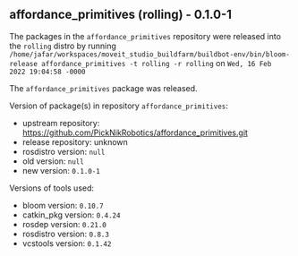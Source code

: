 ## affordance_primitives (rolling) - 0.1.0-1

The packages in the `affordance_primitives` repository were released into the `rolling` distro by running `/home/jafar/workspaces/moveit_studio_buildfarm/buildbot-env/bin/bloom-release affordance_primitives -t rolling -r rolling` on `Wed, 16 Feb 2022 19:04:58 -0000`

The `affordance_primitives` package was released.

Version of package(s) in repository `affordance_primitives`:

- upstream repository: https://github.com/PickNikRobotics/affordance_primitives.git
- release repository: unknown
- rosdistro version: `null`
- old version: `null`
- new version: `0.1.0-1`

Versions of tools used:

- bloom version: `0.10.7`
- catkin_pkg version: `0.4.24`
- rosdep version: `0.21.0`
- rosdistro version: `0.8.3`
- vcstools version: `0.1.42`


